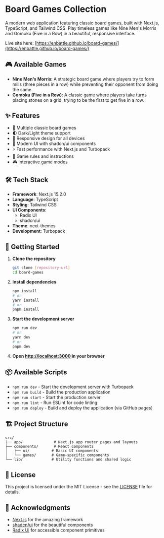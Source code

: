 # Board Games Collection

A modern web application featuring classic board games, built with Next.js, TypeScript, and Tailwind CSS. Play timeless games like Nine Men's Morris and Gomoku (Five in a Row) in a beautiful, responsive interface.

Live site here: [https://enbattle.github.io/board-games/](https://enbattle.github.io/board-games/)

## 🎮 Available Games

- **Nine Men's Morris**: A strategic board game where players try to form mills (three pieces in a row) while preventing their opponent from doing the same.
- **Gomoku (Five in a Row)**: A classic game where players take turns placing stones on a grid, trying to be the first to get five in a row.

## ✨ Features

- 🎯 Multiple classic board games
- 🌓 Dark/Light theme support
- 📱 Responsive design for all devices
- 🎨 Modern UI with shadcn/ui components
- ⚡ Fast performance with Next.js and Turbopack
- 📖 Game rules and instructions
- 🎮 Interactive game modes

## 🛠️ Tech Stack

- **Framework**: Next.js 15.2.0
- **Language**: TypeScript
- **Styling**: Tailwind CSS
- **UI Components**:
  - Radix UI
  - shadcn/ui
- **Theme**: next-themes
- **Development**: Turbopack

## 🚀 Getting Started

1. **Clone the repository**

   ```bash
   git clone [repository-url]
   cd board-games
   ```

2. **Install dependencies**

   ```bash
   npm install
   # or
   yarn install
   # or
   pnpm install
   ```

3. **Start the development server**

   ```bash
   npm run dev
   # or
   yarn dev
   # or
   pnpm dev
   ```

4. **Open [http://localhost:3000](http://localhost:3000) in your browser**

## 📦 Available Scripts

- `npm run dev` - Start the development server with Turbopack
- `npm run build` - Build the production application
- `npm run start` - Start the production server
- `npm run lint` - Run ESLint for code linting
- `npm run deploy` - Build and deploy the application (via GitHub pages)

## 🏗️ Project Structure

```
src/
├── app/              # Next.js app router pages and layouts
├── components/       # React components
│   ├── ui/          # Basic UI components
│   └── games/       # Game-specific components
└── lib/             # Utility functions and shared logic
```

## 📄 License

This project is licensed under the MIT License - see the [LICENSE](LICENSE) file for details.

## 🙏 Acknowledgments

- [Next.js](https://nextjs.org/) for the amazing framework
- [shadcn/ui](https://ui.shadcn.com/) for the beautiful components
- [Radix UI](https://www.radix-ui.com/) for accessible component primitives
